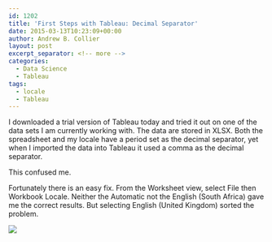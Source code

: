 ```yaml
---
id: 1202
title: 'First Steps with Tableau: Decimal Separator'
date: 2015-03-13T10:23:09+00:00
author: Andrew B. Collier
layout: post
excerpt_separator: <!-- more -->
categories:
  - Data Science
  - Tableau
tags:
  - locale
  - Tableau
---
```

I downloaded a trial version of Tableau today and tried it out on one of the data sets I am currently working with. The data are stored in XLSX. Both the spreadsheet and my locale have a period set as the decimal separator, yet when I imported the data into Tableau it used a comma as the decimal separator.

<!-- more -->

This confused me.

Fortunately there is an easy fix. From the Worksheet view, select File then Workbook Locale. Neither the Automatic not the English (South Africa) gave me the correct results. But selecting English (United Kingdom) sorted the problem.

<img src="{{ site.baseurl }}/static/img/2015/03/tableau-menu-locale.png">
